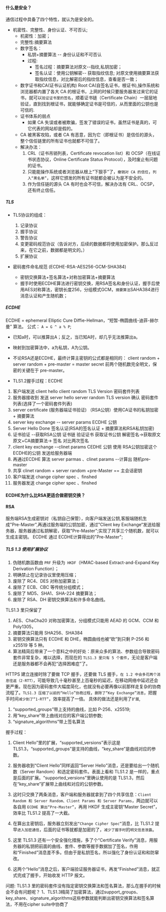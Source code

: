 
#### 什么是安全？
通信过程中具备了四个特性，就认为是安全的。
* 机密性、完整性、身份认证、不可否认;
    * 机密性：加密；
    * 完整性:摘要算法
    * 数字签名：
        * 私钥+摘要算法 -- 身份认证和不可否认
        * 过程:
            * 签名过程：摘要算法对原文--指纹,私钥加密；
            * 签名认证：使用公钥解密-- 获取指纹信息;
            对原文使用摘要算法获取指纹信息，对比解密后的指纹信息，查看是否一致；
    * 数字证书和CA(证书认证机构)
    Root CA(自签名证书，根证书),操作系统和浏览器都内置了各大 CA 的根证书，上网的时候只要服务器发过来它的证书，就可以`验证证书里的签名`，顺着证书链（Certificate Chain）一层层地验证，直到找到根证书，就能够确定证书是可信的，从而里面的公钥也是可信的.
    * 证书体系的弱点
        * 如果 CA 失误或者被欺骗，签发了错误的证书，虽然证书是真的，可它代表的网站却是假的。
    * CA 被黑客攻陷，或者 CA 有恶意，因为它（即根证书）是信任的源头，整个信任链里的所有证书也就都不可信了。
    * 解决办法：
        1. CRL（证书吊销列表，Certificate revocation list）和 OCSP（在线证书状态协议，Online Certificate Status Protocol），及时废止有问题的证书。
        2. 只能能操作系统或者浏览器从根上“下狠手”了，`撤销对 CA 的信任`，`列入“黑名单”`，这样它颁发的所有证书就都会被认为是不安全的。
        3. 作为信任链的源头 CA 有时也会不可信，解决办法有 CRL、OCSP，还有终止信任。

##### TLS
* TLS协议的组成：
    1. 记录协议
    2. 握手协议
    3. 警告协议
    4. 变更密码规范协议（告诉对方，后续的数据都将使用加密保护。那么反过来，在它之前，数据都是明文的。）
    5. 扩展协议


* 密码套件命名规范 (ECDHE-RSA-AES256-GCM-SHA384)
    * 密钥交换算法+签名算法+对称加密算法+摘要算法
    * 握手时使用ECDHE算法进行密钥交换，用RSA签名和身份认证，握手后使用AES对称算法，密钥长度256，分组模式GCM，`摘要算法`SAHA384进行消息认证和产生随机数；

##### ECDHE
ECDHE = ephemeral Elliptic Cure Diffie-Hellman，“短暂-椭圆曲线-迪菲-赫尔曼” 算法。
公式： `A = G ^ a % P`;
* 已知a时，可以推算出A；反之，当已知A时，却几乎无法推算出a。
* 映射到加密算法中，a为私钥，A为公钥。
* 不论RSA还是ECDHE，最终计算主密钥的公式都是相同的：
    client random + server random + pre-master = master secret
    前两个随机数完全明文，保密的关键在于 pre-master。


* TLS1.2握手过程：ECDHE
1. 客户端发送 client hello 
client random 
TLS Version
密码套件列表
2. 服务器接收到 发送 server hello
server random
TLS version 确认
密码套件列表(选择了一个密码套件列表)
3. server certificate (服务器端证书验证)
（RSA公钥）使用CA证书的私钥加密+ 摘要算法
4. server key exchange  -- server params
ECDHE 公钥
5. Server Hello Done
签名认证(RSA的签名认证 + 摘要算法和RSA私钥加密)
6. 证书验证 --获取RSA公钥
 证书链 验证证书  获取证书公钥 解密签名->获取原文 原文+CA摘要算法-> 签名 对比两次签名
7. client key exchange --clinet params
CEDHE 公钥
使用 RSA公钥加密这个 ECDHE的公钥 发送给服务器端
8. 再通过ECDHE 算法 server parmas 、clinet params --计算出 随机pre-master
7. 共享  clinet random + server random +pre-Master == 主会话密钥
8. 客户端发送 change  cipher spec 、finshed
9. 服务器发送 change  cipher spec 、finshed




#### ECDHE为什么比RSA更适合做密钥交换？

#### RSA
服务端RSA生成密钥对（私钥自己保管），向客户端发送公钥,客服端随机生成"Pre-Master",再通过服务端的公钥加密，通过"Client key Exchange“发送给服务器，服务器通过私钥解密，获取"Pre-Master";实现了共享三个随机数，就可以生成主密钥。
ECDHE 通过 ECDHE计算得出的"Pre-Master";


##### TLS 1.3 使用扩展协议
1. 伪随机数函数由 `PRF` 升级为` HKDF`（HMAC-based Extract-and-Expand Key Derivation Function）；
2. 明确禁止在记录协议里使用压缩；
3. 废除了 RC4、DES 对称加密算法；
4. 废除了 ECB、CBC 等传统分组模式；
5. 废除了 MD5、SHA1、SHA-224 摘要算法；
6. 废除了 RSA、DH 密钥交换算法和许多命名曲线。

TLS1.3 里只保留了
1.  AES、ChaCha20 对称加密算法，分组模式只能用 AEAD 的 GCM、CCM 和 Poly1305，
2. 摘要算法只能用 SHA256、SHA384
3. 密钥交换算法只有 ECDHE 和 DHE，椭圆曲线也被“砍”到只剩 P-256 和 x25519 等 5 种。
4. 算法精简后带来了一个意料之中的好处：原来众多的算法、参数组合导致密码套件非常复杂，难以选择，而现在的 `TLS1.3 里只有 5 个套件`，无论是客户端还是服务器都不会再犯“选择困难症”了。

HTTPS 建立连接时除了要做 TCP 握手，还要做 TLS 握手，`在 1.2 中会多花两个消息往返（2-RTT）`，可能导致几十毫秒甚至上百毫秒的延迟，在移动网络中延迟还会更严重。现在因为密码套件大幅度简化，也就没有必要再像以前那样走复杂的协商流程了。`TLS1.3 压缩了以前的“Hello”协商过程`，`删除了“Key Exchange”消息`，把握手时间`减少到了“1-RTT”`，效率提高了一倍。
具体的做法还是利用了`扩展`,
1. “supported_groups”带上支持的曲线，比如 P-256、x25519;
2. 用“key_share”带上曲线对应的客户端公钥参数;
3. “signature_algorithms”带上签名算法


握手过程：
1. Client Hello”里的扩展，“supported_versions”表示这是 TLS1.3，“supported_groups”是支持的曲线，“key_share”是曲线对应的参数。
2. 服务器收到“Client Hello”同样返回“Server Hello”消息，还是要给出一个随机数（Server Random）和选定密码套件。表面上看和 TLS1.2 是一样的，重点是后面的扩展。“supported_versions”里确认使用的是 TLS1.3，然后在“key_share”扩展带上曲线和对应的公钥参数。

3. 这时只交换了两条消息，客户端和服务器就拿到了四个共享信息：`Client Random 和 Server Random、Client Params 和 Server Params`，两边就可以各自用 `ECDHE 算出“Pre-Master”`，再用 HKDF 生成主密钥“Master Secret”，效率比 TLS1.2 提高了一大截。
4. 在算出主密钥后，服务器立刻发出`“Change Cipher Spec”`消息，比 TLS1.2 提早`进入加密通信`，后面的证书等就都是加密的了，`减少了握手时`的`明文信息泄露`。
5. 这里 TLS1.3 还有一个安全强化措施，多了个“Certificate Verify”消息，用服务器的私钥把前面的曲线、套件、参数等握手数据加了签名，作用和“Finished”消息差不多。但由于是私钥签名，所以强化了身份认证和和防窜改。
6. 这两个“Hello”消息之后，客户端验证服务器证书，再发“Finished”消息，就正式完成了握手，开始收发 HTTP 报文。


问题:
TLS1.3 里的密码套件没有指定密钥交换算法和签名算法，那么在握手的时候会不会有问题呢？
1、TLS1.3精简了加密算法，通过support_groups、key_share、signature_algorithms这些参数就能判断出密钥交换算法和签名算法，不用在cipher suite中协商了